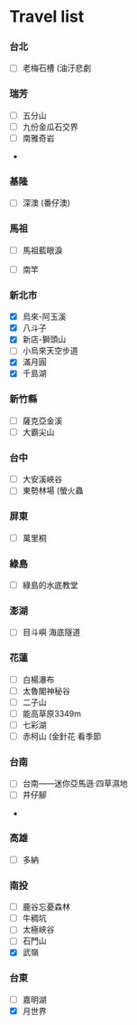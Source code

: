 # Travel list

### 台北
- [ ] 老梅石槽 (油汙悲劇

### 瑞芳
- [ ] 五分山
- [ ] 九份金瓜石交界
- [ ] 南雅奇岩
- 

### 基隆
- [ ] 深澳 (番仔澳)


### 馬祖
- [ ] 馬祖藍眼淚
- [ ] 南竿


### 新北市
- [X] 烏來-阿玉溪
- [X] 八斗子
- [X] 新店-獅頭山
- [ ] 小烏來天空步道
- [X] 滿月圓
- [X] 千島湖

### 新竹縣
- [ ] 薩克亞金溪
- [ ] 大霸尖山

### 台中
- [ ] 大安溪峽谷
- [ ] 東勢林場 (螢火蟲

### 屏東
- [ ] 萬里桐

### 綠島
- [ ] 綠島的水底教堂

### 澎湖
- [ ] 目斗嶼 海底隧道

### 花蓮
- [ ] 白楊瀑布
- [ ] 太魯閣神秘谷
- [ ] 二子山
- [ ] 能高草原3349m
- [ ] 七彩湖
- [ ] 赤柯山 (金針花 看季節

### 台南
- [ ] 台南——迷你亞馬遜·四草濕地
- [ ] 井仔腳
- 

### 高雄
- [ ] 多納

### 南投
- [ ] 鹿谷忘憂森林
- [ ] 牛稠坑
- [ ] 太極峽谷
- [ ] 石門山
- [X] 武嶺

### 台東
- [ ] 嘉明湖
- [X] 月世界
